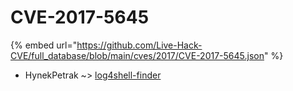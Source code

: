 # CVE-2017-5645
{% embed url="https://github.com/Live-Hack-CVE/full_database/blob/main/cves/2017/CVE-2017-5645.json" %}

* HynekPetrak ~> [log4shell-finder](https://www.alice-snow.ru/2017/database/cve-2017-5645/log4shell-finder-hynekpetrak)